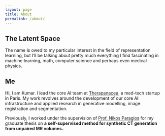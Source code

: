 ```yaml
---
layout: page
title: About
permalink: /about/
---
```


## The Latent Space

The name is owed to my particular interest in the field of representation learning, but I’ll be talking about pretty much everything I find fascinating in machine learning, math, computer science and perhaps even medical physics.

## Me

Hi, I am Kumar. I lead the core AI team at [Therapanacea](https://www.therapanacea.eu/), a med-tech startup in Paris. My work revolves around the development of our core AI infrastructure and applied research in generative modelling, image registration and segmentation.

Previously, I worked under the supervision of [Prof. Nikos Paragios](https://scholar.google.com/citations?user=ztx2zRKJIYwC&hl=en) for my graduate thesis on **a self-supervised method for synthetic CT generation from unpaired MR volumes.**.
